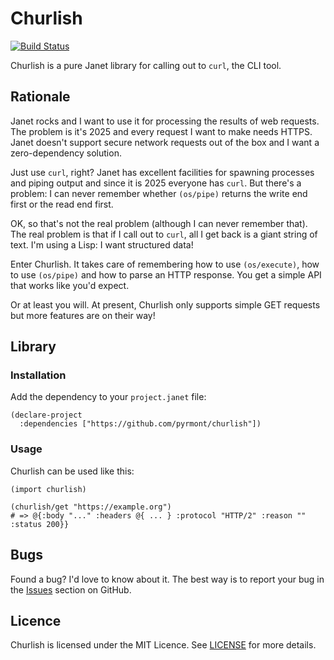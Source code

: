 # Churlish

[![Build Status](https://github.com/pyrmont/churlish/workflows/build/badge.svg)](https://github.com/pyrmont/churlish/actions?query=workflow%3Abuild)

Churlish is a pure Janet library for calling out to `curl`, the CLI tool.

## Rationale

Janet rocks and I want to use it for processing the results of web requests.
The problem is it's 2025 and every request I want to make needs HTTPS. Janet
doesn't support secure network requests out of the box and I want a
zero-dependency solution.

Just use `curl`, right? Janet has excellent facilities for spawning processes
and piping output and since it is 2025 everyone has `curl`. But there's a
problem: I can never remember whether `(os/pipe)` returns the write end first
or the read end first.

OK, so that's not the real problem (although I can never remember that). The
real problem is that if I call out to `curl`, all I get back is a giant string
of text. I'm using a Lisp: I want structured data!

Enter Churlish. It takes care of remembering how to use `(os/execute)`, how to
use `(os/pipe)` and how to parse an HTTP response. You get a simple API that
works like you'd expect.

Or at least you will. At present, Churlish only supports simple GET requests
but more features are on their way!

## Library

### Installation

Add the dependency to your `project.janet` file:

```janet
(declare-project
  :dependencies ["https://github.com/pyrmont/churlish"])
```

### Usage

Churlish can be used like this:

```janet
(import churlish)

(churlish/get "https://example.org")
# => @{:body "..." :headers @{ ... } :protocol "HTTP/2" :reason "" :status 200}}
```

## Bugs

Found a bug? I'd love to know about it. The best way is to report your bug in
the [Issues][] section on GitHub.

[Issues]: https://github.com/pyrmont/churlish/issues

## Licence

Churlish is licensed under the MIT Licence. See [LICENSE][] for more details.

[LICENSE]: https://github.com/pyrmont/churlish/blob/master/LICENSE
